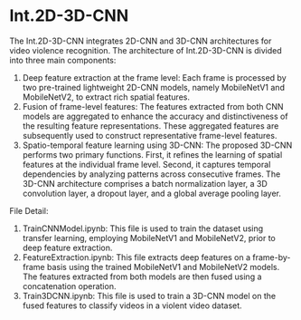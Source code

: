 # Int.2D-3D-CNN
The Int.2D-3D-CNN integrates 2D-CNN and 3D-CNN architectures for video violence recognition. The architecture of Int.2D-3D-CNN is divided into three main components:
1. Deep feature extraction at the frame level: Each frame is processed by two pre-trained lightweight 2D-CNN models, namely MobileNetV1 and MobileNetV2, to extract rich spatial features.
2. Fusion of frame-level features: The features extracted from both CNN models are aggregated to enhance the accuracy and distinctiveness of the resulting feature representations. These aggregated features are subsequently used to construct representative frame-level features.
3. Spatio-temporal feature learning using 3D-CNN: The proposed 3D-CNN performs two primary functions. First, it refines the learning of spatial features at the individual frame level. Second, it captures temporal dependencies by analyzing patterns across consecutive frames. The 3D-CNN architecture comprises a batch normalization layer, a 3D convolution layer, a dropout layer, and a global average pooling layer.

File Detail:
1. TrainCNNModel.ipynb: This file is used to train the dataset using transfer learning, employing MobileNetV1 and MobileNetV2, prior to deep feature extraction.
2. FeatureExtraction.ipynb: This file extracts deep features on a frame-by-frame basis using the trained MobileNetV1 and MobileNetV2 models. The features extracted from both models are then fused using a concatenation operation.
3. Train3DCNN.ipynb: This file is used to train a 3D-CNN model on the fused features to classify videos in a violent video dataset.
